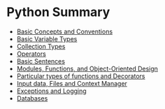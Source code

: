 # Python Summary
<!-- TOC -->
* [Basic Concepts and Conventions](python_summary/basic_concepts_conventions.md)
* [Basic Variable Types](python_summary/variables.md)
* [Collection Types](python_summary/collections.md)
* [Operators](python_summary/operators.md)
* [Basic Sentences](python_summary/sentences.md)
* [Modules, Functions, and Object-Oriented Design](python_summary/functions_modules_clases.md)
* [Particular types of functions and Decorators](python_summary/particular_types_functions.md)
* [Input data, Files and Context Manager](python_summary/files_and_manager_context)
* [Exceptions and Logging](python_summary/exceptions_and_logging.md)
* [Databases](python_summary/databases.md)
<!-- TOC -->


